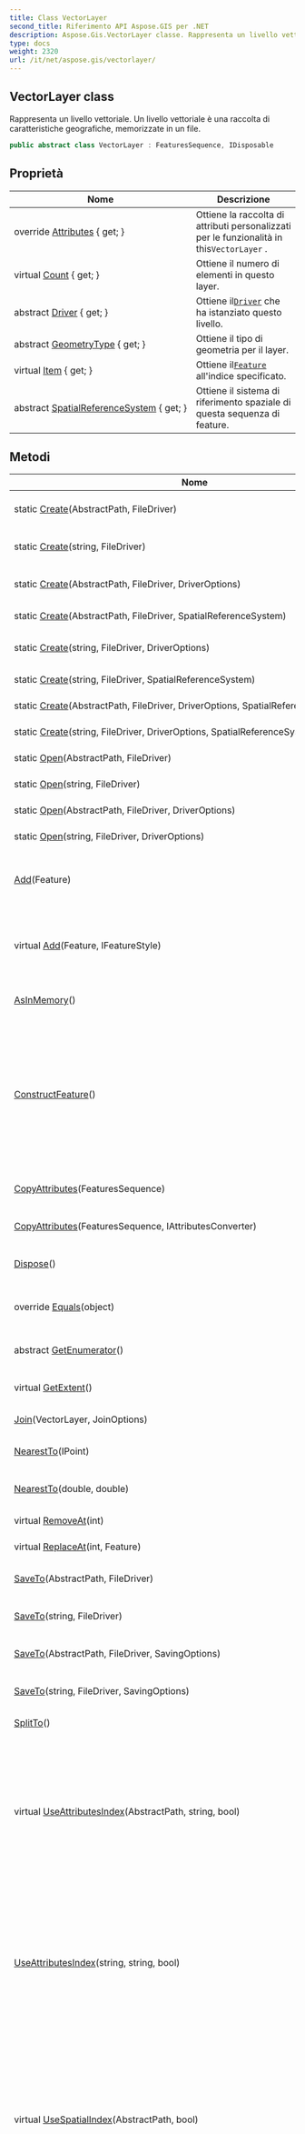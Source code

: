 ```yaml
---
title: Class VectorLayer
second_title: Riferimento API Aspose.GIS per .NET
description: Aspose.Gis.VectorLayer classe. Rappresenta un livello vettoriale. Un livello vettoriale è una raccolta di caratteristiche geografiche memorizzate in un file.
type: docs
weight: 2320
url: /it/net/aspose.gis/vectorlayer/
---
```

## VectorLayer class

Rappresenta un livello vettoriale. Un livello vettoriale è una raccolta di caratteristiche geografiche, memorizzate in un file.

```csharp
public abstract class VectorLayer : FeaturesSequence, IDisposable
```

## Proprietà

| Nome | Descrizione |
| --- | --- |
| override [Attributes](../../aspose.gis/vectorlayer/attributes/) { get; } | Ottiene la raccolta di attributi personalizzati per le funzionalità in this`VectorLayer` . |
| virtual [Count](../../aspose.gis/vectorlayer/count/) { get; } | Ottiene il numero di elementi in questo layer. |
| abstract [Driver](../../aspose.gis/vectorlayer/driver/) { get; } | Ottiene il[`Driver`](./driver/) che ha istanziato questo livello. |
| abstract [GeometryType](../../aspose.gis/vectorlayer/geometrytype/) { get; } | Ottiene il tipo di geometria per il layer. |
| virtual [Item](../../aspose.gis/vectorlayer/item/) { get; } | Ottiene il[`Feature`](../feature/) all'indice specificato. |
| abstract [SpatialReferenceSystem](../../aspose.gis/featuressequence/spatialreferencesystem/) { get; } | Ottiene il sistema di riferimento spaziale di questa sequenza di feature. |

## Metodi

| Nome | Descrizione |
| --- | --- |
| static [Create](../../aspose.gis/vectorlayer/create/#create)(AbstractPath, FileDriver) | Crea il layer e lo apre per l'aggiunta di nuove feature. |
| static [Create](../../aspose.gis/vectorlayer/create/#create_4)(string, FileDriver) | Crea il layer e lo apre per l'aggiunta di nuove feature. |
| static [Create](../../aspose.gis/vectorlayer/create/#create_1)(AbstractPath, FileDriver, DriverOptions) | Crea il layer e lo apre per l'aggiunta di nuove feature. |
| static [Create](../../aspose.gis/vectorlayer/create/#create_3)(AbstractPath, FileDriver, SpatialReferenceSystem) | Crea il livello e lo apre per l'aggiunta. |
| static [Create](../../aspose.gis/vectorlayer/create/#create_5)(string, FileDriver, DriverOptions) | Crea il layer e lo apre per l'aggiunta di nuove feature. |
| static [Create](../../aspose.gis/vectorlayer/create/#create_7)(string, FileDriver, SpatialReferenceSystem) | Crea il livello e lo apre per l'aggiunta. |
| static [Create](../../aspose.gis/vectorlayer/create/#create_2)(AbstractPath, FileDriver, DriverOptions, SpatialReferenceSystem) | Crea il livello e lo apre per l'aggiunta. |
| static [Create](../../aspose.gis/vectorlayer/create/#create_6)(string, FileDriver, DriverOptions, SpatialReferenceSystem) | Crea il livello e lo apre per l'aggiunta. |
| static [Open](../../aspose.gis/vectorlayer/open/#open)(AbstractPath, FileDriver) | Apri il livello per la lettura. |
| static [Open](../../aspose.gis/vectorlayer/open/#open_2)(string, FileDriver) | Apri il livello per la lettura. |
| static [Open](../../aspose.gis/vectorlayer/open/#open_1)(AbstractPath, FileDriver, DriverOptions) | Apri il livello per la lettura. |
| static [Open](../../aspose.gis/vectorlayer/open/#open_3)(string, FileDriver, DriverOptions) | Apri il livello per la lettura. |
| [Add](../../aspose.gis/vectorlayer/add/#add)(Feature) | Aggiunge una nuova feature al layer, se supportata da`VectorLayer` S[`Driver`](./driver/) . |
| virtual [Add](../../aspose.gis/vectorlayer/add/#add_1)(Feature, IFeatureStyle) | Aggiunge una nuova geometria con lo stile specificato al layer, se supportato da`VectorLayer` S[`Driver`](./driver/) . |
| [AsInMemory](../../aspose.gis/vectorlayer/asinmemory/)() | Crea un layer clon come formato InMemory. |
| [ConstructFeature](../../aspose.gis/vectorlayer/constructfeature/)() | Crea (ma non aggiunge al layer) una nuova feature con attributi corrispondenti alla raccolta di attributi di questo layer. Al termine dell'impostazione dei dati per la feature, utilizzare[`Add`](./add/) per aggiungere l'elemento al layer. |
| [CopyAttributes](../../aspose.gis/vectorlayer/copyattributes/#copyattributes)(FeaturesSequence) | Copia gli attributi di altri`VectorLayer` a questo. |
| [CopyAttributes](../../aspose.gis/vectorlayer/copyattributes/#copyattributes_1)(FeaturesSequence, IAttributesConverter) | Copia gli attributi di altri`VectorLayer` a questo. |
| [Dispose](../../aspose.gis/vectorlayer/dispose/)() | Rilascia le risorse utilizzate da`VectorLayer` . |
| override [Equals](../../aspose.gis/vectorlayer/equals/)(object) | Determina se l'oggetto specificato è uguale all'oggetto corrente. |
| abstract [GetEnumerator](../../aspose.gis/featuressequence/getenumerator/)() | Restituisce un enumeratore che scorre la raccolta. |
| virtual [GetExtent](../../aspose.gis/featuressequence/getextent/)() | Ottiene un'estensione spaziale di questo livello. |
| [Join](../../aspose.gis/vectorlayer/join/)(VectorLayer, JoinOptions) | Unisce un livello al livello corrente. |
| [NearestTo](../../aspose.gis/vectorlayer/nearestto/#nearestto)(IPoint) | Ottiene la feature più vicina al punto fornito. |
| [NearestTo](../../aspose.gis/vectorlayer/nearestto/#nearestto_1)(double, double) | Ottiene l'elemento più vicino alla coordinata fornita. |
| virtual [RemoveAt](../../aspose.gis/vectorlayer/removeat/)(int) | Rimuovi il[`Feature`](../feature/) all'indice specificato. |
| virtual [ReplaceAt](../../aspose.gis/vectorlayer/replaceat/)(int, Feature) | Sostituisci il[`Feature`](../feature/) all'indice specificato. |
| [SaveTo](../../aspose.gis/featuressequence/saveto/)(AbstractPath, FileDriver) | Salva la sequenza delle geometrie nel layer. |
| [SaveTo](../../aspose.gis/featuressequence/saveto/)(string, FileDriver) | Salva la sequenza delle geometrie nel layer. |
| [SaveTo](../../aspose.gis/featuressequence/saveto/)(AbstractPath, FileDriver, SavingOptions) | Salva la sequenza delle geometrie nel layer. |
| [SaveTo](../../aspose.gis/featuressequence/saveto/)(string, FileDriver, SavingOptions) | Salva la sequenza delle geometrie nel layer. |
| [SplitTo](../../aspose.gis/featuressequence/splitto/)() | Dividi feature per tipo di geometria. |
| virtual [UseAttributesIndex](../../aspose.gis/vectorlayer/useattributesindex/#useattributesindex)(AbstractPath, string, bool) | Carica l'indice degli attributi per velocizzare il filtraggio in base al valore degli attributi nei metodi di filtro come[`WhereGreater`](../featuressequence/wheregreater/). Se l'indice non esiste, lo crea prima. Utilizzo*forceRebuild* per forzare la ricreazione dell'indice. |
| [UseAttributesIndex](../../aspose.gis/vectorlayer/useattributesindex/#useattributesindex_1)(string, string, bool) | Carica l'indice degli attributi per velocizzare il filtraggio in base al valore degli attributi nei metodi di filtro come[`WhereGreater`](../featuressequence/wheregreater/). Se l'indice non esiste, lo crea prima. Utilizzo*forceRebuild* per forzare la ricreazione dell'indice. |
| virtual [UseSpatialIndex](../../aspose.gis/vectorlayer/usespatialindex/#usespatialindex)(AbstractPath, bool) | Carica l'indice spaziale per velocizzare il filtraggio in base al valore degli attributi nei metodi di filtro come[`WhereIntersects`](../featuressequence/whereintersects/) e[`NearestTo`](./nearestto/). Se l'indice non esiste, lo crea prima. Utilizzo*forceRebuild* per forzare la ricreazione dell'indice. |
| [UseSpatialIndex](../../aspose.gis/vectorlayer/usespatialindex/#usespatialindex_1)(string, bool) | Carica l'indice spaziale per velocizzare il filtraggio in base al valore degli attributi nei metodi di filtro come[`WhereIntersects`](../featuressequence/whereintersects/) e[`NearestTo`](./nearestto/). Se l'indice non esiste, lo crea prima. Utilizzo*forceRebuild* per forzare la ricreazione dell'indice. |
| virtual [WhereEqual&lt;T&gt;](../../aspose.gis/featuressequence/whereequal/)(string, T) | Seleziona le feature con un valore di attributo uguale al valore fornito. |
| virtual [WhereGreater&lt;T&gt;](../../aspose.gis/featuressequence/wheregreater/)(string, T) | Seleziona le feature con un valore di attributo maggiore del valore fornito. |
| virtual [WhereGreaterOrEqual&lt;T&gt;](../../aspose.gis/featuressequence/wheregreaterorequal/)(string, T) | Seleziona le feature con un valore di attributo maggiore o uguale al valore fornito. |
| virtual [WhereIntersects](../../aspose.gis/featuressequence/whereintersects/)(Extent) | Filtra le funzionalità in base all'estensione. |
| [WhereIntersects](../../aspose.gis/featuressequence/whereintersects/)(FeaturesSequence) | Filtra le feature in base all'unione di tutte le geometrie in una sequenza di altre feature. |
| virtual [WhereIntersects](../../aspose.gis/featuressequence/whereintersects/)(IGeometry) | Filtra le feature in base alla geometria fornita. |
| virtual [WhereNotEqual&lt;T&gt;](../../aspose.gis/featuressequence/wherenotequal/)(string, T) | Seleziona le caratteristiche con un valore di attributo diverso dal valore fornito. |
| virtual [WhereNotNull](../../aspose.gis/featuressequence/wherenotnull/)(string) | Seleziona le feature con attributo diverso da null. |
| virtual [WhereNull](../../aspose.gis/featuressequence/wherenull/)(string) | Seleziona le feature con attributo uguale a null. |
| virtual [WhereSet](../../aspose.gis/featuressequence/whereset/)(string) | Seleziona le funzioni con set di attributi. |
| virtual [WhereSmaller&lt;T&gt;](../../aspose.gis/featuressequence/wheresmaller/)(string, T) | Seleziona le funzionalità con un valore di attributo inferiore al valore fornito. |
| virtual [WhereSmallerOrEqual&lt;T&gt;](../../aspose.gis/featuressequence/wheresmallerorequal/)(string, T) | Seleziona le feature con un valore di attributo minore o uguale al valore fornito. |
| virtual [WhereUnset](../../aspose.gis/featuressequence/whereunset/)(string) | Seleziona le caratteristiche in cui l'attributo specificato non è impostato. |
| static [Convert](../../aspose.gis/vectorlayer/convert/#convert)(AbstractPath, FileDriver, AbstractPath, FileDriver) | Converti un livello in un formato diverso. |
| static [Convert](../../aspose.gis/vectorlayer/convert/#convert_2)(string, FileDriver, string, FileDriver) | Converti un livello in un formato diverso. |
| static [Convert](../../aspose.gis/vectorlayer/convert/#convert_1)(AbstractPath, FileDriver, AbstractPath, FileDriver, ConversionOptions) | Converti un livello in un formato diverso. |
| static [Convert](../../aspose.gis/vectorlayer/convert/#convert_3)(string, FileDriver, string, FileDriver, ConversionOptions) | Converti un livello in un formato diverso. |

### Guarda anche

* class [FeaturesSequence](../featuressequence/)
* spazio dei nomi [Aspose.Gis](../../aspose.gis/)
* assemblea [Aspose.GIS](../../)


